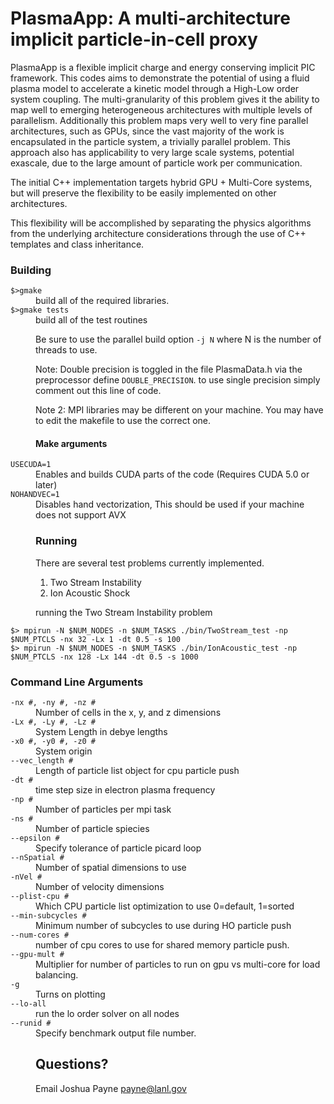 PlasmaApp: A multi-architecture implicit particle-in-cell proxy
=========================================
PlasmaApp is a flexible implicit charge and energy conserving implicit PIC framework.
This codes aims to demonstrate the potential of using a fluid plasma model to accelerate a kinetic model 
through a High-Low order system coupling. The multi-granularity of this problem gives it the ability to 
map well to emerging heterogeneous architectures with multiple levels of parallelism. Additionally this problem 
maps very well to very fine parallel architectures, such as GPUs, since the vast majority of the work is 
encapsulated in the particle system, a trivially parallel problem. This approach also has applicability to 
very large scale systems, potential exascale, due to the large amount of particle work per communication.

The initial C++ implementation targets hybrid GPU + Multi-Core systems, but will preserve the flexibility to be easily implemented on other architectures.  

This flexibility will be accomplished by separating the physics algorithms from the underlying architecture considerations through the use of C++ templates and class inheritance.



### Building 

<dt><code>$>gmake</code></dt>
<dd>build all of the required libraries.

<dt><code>$>gmake tests</code></dt>
<dd>build all of the test routines

Be sure to use the parallel build option <code>-j N</code> where N is the number of
threads to use. 

Note: Double precision is toggled in the file PlasmaData.h via the preprocessor define
<code>DOUBLE_PRECISION</code>. to use single precision simply comment out this line of code.

Note 2: MPI libraries may be different on your machine. You may have to edit the makefile
to use the correct one.

#### Make arguments 
<dt><code>USECUDA=1</dt></code>
<dd> Enables and builds CUDA parts of the code (Requires CUDA 5.0 or later)

<dt><code>NOHANDVEC=1</dt></code>
<dd> Disables hand vectorization, This should be used if your machine does not support AVX




### Running

There are several test problems currently implemented.
1. Two Stream Instability
2. Ion Acoustic Shock


running the Two Stream Instability problem

<dt><code>$> mpirun -N $NUM_NODES -n $NUM_TASKS ./bin/TwoStream_test -np $NUM_PTCLS -nx 32 -Lx 1 -dt 0.5 -s 100</code></dt>

<dt><code>$> mpirun -N $NUM_NODES -n $NUM_TASKS ./bin/IonAcoustic_test -np $NUM_PTCLS -nx 128 -Lx 144 -dt 0.5 -s 1000</code></dt>



### Command Line Arguments

<dt><code>-nx #, -ny #, -nz #</dt></code>
<dd>Number of cells in the x, y, and z dimensions
	
<dt><code>-Lx #, -Ly #, -Lz #</dt></code>
<dd>System Length in debye lengths
	
<dt><code>-x0 #, -y0 #, -z0 #</dt></code>
<dd>System origin

<dt><code>--vec_length #</dt></code>
<dd>Length of particle list object for cpu particle push

<dt><code>-dt #</dt></code>
<dd>time step size in electron plasma frequency

<dt><code>-np #</dt></code>
<dd>Number of particles per mpi task
	
<dt><code>-ns #</dt></code>
<dd>Number of particle spiecies

<dt><code>--epsilon #</dt></code>
<dd>Specify tolerance of particle picard loop

<dt><code>--nSpatial #</dt></code>
<dd>Number of spatial dimensions to use

<dt><code>-nVel #</dt></code>
<dd>Number of velocity dimensions

<dt><code>--plist-cpu #</dt></code>
<dd>Which CPU particle list optimization to use 0=default, 1=sorted

<dt><code>--min-subcycles #</dt></code>
<dd>Minimum number of subcycles to use during HO particle push

<dt><code>--num-cores #</dt></code>
<dd>number of cpu cores to use for shared memory particle push.

<dt><code>--gpu-mult #</dt></code>
<dd>Multiplier for number of particles to run on gpu vs multi-core for load balancing.

<dt><code>-g</dt></code>
<dd>Turns on plotting

<dt><code>--lo-all</dt></code>
<dd>run the lo order solver on all nodes

<dt><code>--runid #</dt></code>
<dd>Specify benchmark output file number. 

## Questions?
Email Joshua Payne payne@lanl.gov
